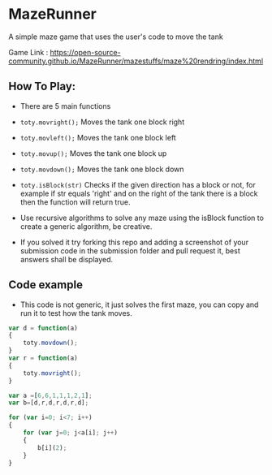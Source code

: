 # MazeRunner
A simple maze game that uses the user's code to move the tank 

Game Link : https://open-source-community.github.io/MazeRunner/mazestuffs/maze%20rendring/index.html

## How To Play:

- There are 5 main functions 
- ``` toty.movright(); ``` Moves the tank one block right
- ``` toty.movleft(); ``` Moves the tank one block left
- ``` toty.movup(); ``` Moves the tank one block up
- ``` toty.movdown(); ``` Moves the tank one block down
- ``` toty.isBlock(str) ``` Checks if the given direction has a block or not, for example if str equals 'right' and on the right 
of the tank there is a block then the function will return true.

- Use recursive algorithms to solve any maze using the isBlock function to create a generic algorithm, be creative.

- If you solved it try forking this repo and adding a screenshot of your submission code in the submission folder and pull request it, best answers shall be displayed.


## Code example

- This code is not generic, it just solves the first maze, you can copy and run it to test how the tank moves.

``` javascript 
var d = function(a)
{
    toty.movdown();
}
var r = function(a)
{
    toty.movright();
}

var a =[6,6,1,1,1,2,1];
var b=[d,r,d,r,d,r,d];

for (var i=0; i<7; i++)
{
    for (var j=0; j<a[i]; j++)
    {
        b[i](2); 
    }
}
```
